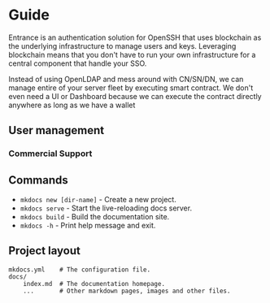 # Guide

Entrance is an authentication solution for OpenSSH that uses blockchain as the
underlying infrastructure to manage users and keys. Leveraging
blockchain means that you don't have to run your own
infrastructure for a central component that handle your SSO.

Instead of using OpenLDAP and mess around with CN/SN/DN, we can manage
entire of your server fleet by executing smart contract. We don't even
need a UI or Dashboard because we can execute the contract directly
anywhere as long as we have a wallet

## User management


### Commercial Support

## Commands

* `mkdocs new [dir-name]` - Create a new project.
* `mkdocs serve` - Start the live-reloading docs server.
* `mkdocs build` - Build the documentation site.
* `mkdocs -h` - Print help message and exit.

## Project layout

    mkdocs.yml    # The configuration file.
    docs/
        index.md  # The documentation homepage.
        ...       # Other markdown pages, images and other files.
